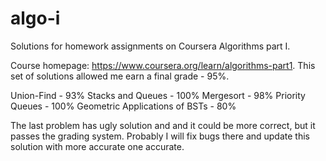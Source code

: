 # algo-i
Solutions for homework assignments on Coursera Algorithms part I.

Course homepage: https://www.coursera.org/learn/algorithms-part1.
This set of solutions allowed me earn a final grade - 95%.

Union-Find - 93%
Stacks and Queues - 100%
Mergesort - 98%
Priority Queues - 100%
Geometric Applications of BSTs - 80%

The last problem has ugly solution and and it could be more correct, 
but it passes the grading system. Probably I will fix bugs there and
update this solution with more accurate one accurate.
